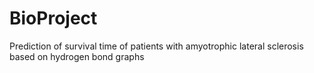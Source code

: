 # BioProject
Prediction of survival time of patients with amyotrophic lateral sclerosis based on hydrogen bond graphs
